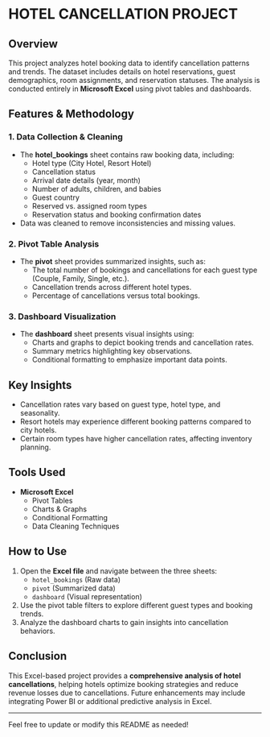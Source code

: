 # HOTEL CANCELLATION PROJECT

## Overview
This project analyzes hotel booking data to identify cancellation patterns and trends. The dataset includes details on hotel reservations, guest demographics, room assignments, and reservation statuses. The analysis is conducted entirely in **Microsoft Excel** using pivot tables and dashboards.

## Features & Methodology
### 1. **Data Collection & Cleaning**
- The **hotel_bookings** sheet contains raw booking data, including:
  - Hotel type (City Hotel, Resort Hotel)
  - Cancellation status
  - Arrival date details (year, month)
  - Number of adults, children, and babies
  - Guest country
  - Reserved vs. assigned room types
  - Reservation status and booking confirmation dates
- Data was cleaned to remove inconsistencies and missing values.

### 2. **Pivot Table Analysis**
- The **pivot** sheet provides summarized insights, such as:
  - The total number of bookings and cancellations for each guest type (Couple, Family, Single, etc.).
  - Cancellation trends across different hotel types.
  - Percentage of cancellations versus total bookings.

### 3. **Dashboard Visualization**
- The **dashboard** sheet presents visual insights using:
  - Charts and graphs to depict booking trends and cancellation rates.
  - Summary metrics highlighting key observations.
  - Conditional formatting to emphasize important data points.

## Key Insights
- Cancellation rates vary based on guest type, hotel type, and seasonality.
- Resort hotels may experience different booking patterns compared to city hotels.
- Certain room types have higher cancellation rates, affecting inventory planning.

## Tools Used
- **Microsoft Excel**
  - Pivot Tables
  - Charts & Graphs
  - Conditional Formatting
  - Data Cleaning Techniques

## How to Use
1. Open the **Excel file** and navigate between the three sheets:
   - `hotel_bookings` (Raw data)
   - `pivot` (Summarized data)
   - `dashboard` (Visual representation)
2. Use the pivot table filters to explore different guest types and booking trends.
3. Analyze the dashboard charts to gain insights into cancellation behaviors.

## Conclusion
This Excel-based project provides a **comprehensive analysis of hotel cancellations**, helping hotels optimize booking strategies and reduce revenue losses due to cancellations. Future enhancements may include integrating Power BI or additional predictive analysis in Excel.

---
Feel free to update or modify this README as needed!

